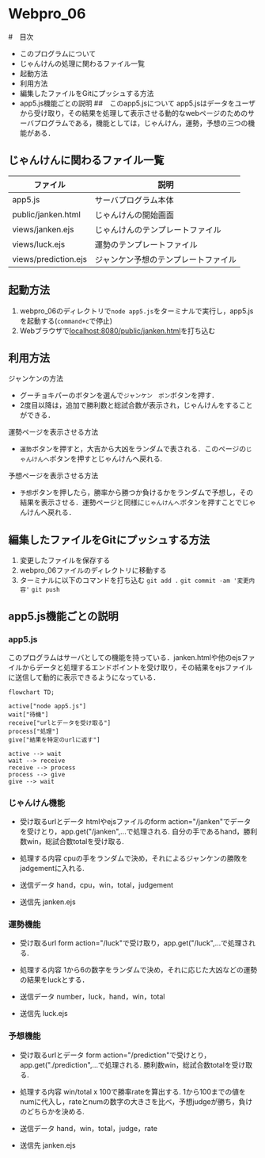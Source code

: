 # Webpro_06
#　目次
- このプログラムについて
- じゃんけんの処理に関わるファイル一覧
- 起動方法
- 利用方法
- 編集したファイルをGitにプッシュする方法
- app5.js機能ごとの説明
##　このapp5.jsについて
app5.jsはデータをユーザから受け取り，その結果を処理して表示させる動的なwebページのためのサーバプログラムである，機能としては，じゃんけん，運勢，予想の三つの機能がある．

## じゃんけんに関わるファイル一覧
ファイル| 説明
-|- 
app5.js|サーバプログラム本体
public/janken.html|じゃんけんの開始画面
views/janken.ejs|じゃんけんのテンプレートファイル
views/luck.ejs|運勢のテンプレートファイル
views/prediction.ejs|ジャンケン予想のテンプレートファイル


## 起動方法
1. webpro_06のディレクトリで```node app5.js```をターミナルで実行し，app5.jsを起動する(```command+c```で停止)
1. Webブラウザで[localhost:8080/public/janken.html](http://localhost:8080/public/janken.html)を打ち込む

## 利用方法
ジャンケンの方法
-  グーチョキパーのボタンを選んで```ジャンケン　ポン```ボタンを押す．
-  2度目以降は，追加で勝利数と総試合数が表示され，じゃんけんをすることができる．

運勢ページを表示させる方法
-  ```運勢```ボタンを押すと，大吉から大凶をランダムで表される．このページの```じゃんけんへ```ボタンを押すとじゃんけんへ戻れる.

予想ページを表示させる方法
-  ```予想```ボタンを押したら，勝率から勝つか負けるかをランダムで予想し，その結果を表示させる．運勢ページと同様に```じゃんけんへ```ボタンを押すことでじゃんけんへ戻れる．

## 編集したファイルをGitにプッシュする方法
1. 変更したファイルを保存する
1. webpro_06ファイルのディレクトリに移動する
1. ターミナルに以下のコマンドを打ち込む
 ```git add .```
 ```git commit -am '変更内容'```
 ```git push```
## app5.js機能ごとの説明
### app5.js
このプログラムはサーバとしての機能を持っている．janken.htmlや他のejsファイルからデータと処理するエンドポイントを受け取り，その結果をejsファイルに送信して動的に表示できるようになっている．

```mermaid
flowchart TD;

active["node app5.js"]
wait["待機"]
receive["urlとデータを受け取る"]
process["処理"]
give["結果を特定のurlに返す"]

active --> wait
wait --> receive
receive --> process
process --> give
give --> wait
```
### じゃんけん機能
- 受け取るurlとデータ
htmlやejsファイルのform action="/janken"でデータを受けとり，app.get("/janken",...で処理される.
自分の手であるhand，勝利数win，総試合数totalを受け取る.

- 処理する内容
cpuの手をランダムで決め，それによるジャンケンの勝敗をjadgementに入れる.

- 送信データ
hand，cpu，win，total，judgement

- 送信先
janken.ejs
### 運勢機能
- 受け取るurl
form action="/luck"で受け取り，app.get("/luck",...で処理される.

- 処理する内容
1から6の数字をランダムで決め，それに応じた大凶などの運勢の結果をluckとする．

- 送信データ
number，luck，hand，win，total

- 送信先
luck.ejs
### 予想機能
- 受け取るurlとデータ
form action="/prediction"で受けとり，app.get("./prediction",...で処理される.
勝利数win，総試合数totalを受け取る.

- 処理する内容
win/total x 100で勝率rateを算出する.
1から100までの値をnumに代入し，rateとnumの数字の大きさを比べ，予想judgeが勝ち，負けのどちらかを決める.

- 送信データ
hand，win，total，judge，rate

- 送信先
janken.ejs